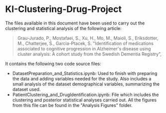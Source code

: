 # KI-Clustering-Drug-Project

The files available in this document have been used to carry out the clustering and statistical analysis of the following article: 

> Grau-Jurado, P., Mostafaei, S., Xu, H., Mo, M., Maioli, S., Eriksdotter, M., Chatterjee, S., Garcia-Ptacek, S. "Identification of medications associated to cognitive progression in Alzheimer's disease using cluster analysis: A cohort study from the Swedish Dementia Registry",

It contains the following two code source files:
- DatasetPreparation_and_Statistics.ipynb: Used to finish with preparing the data and adding variables needed for the study. Also includes a small analysis of the dataset demographical variables, summarizing the dataset used.
- PatientClustering_and_DrugIdentification.ipynb: File which includes the clustering and posterior statistical analyses carried out. All the figures from this file can be found in the "Analysis Figures" folder.
